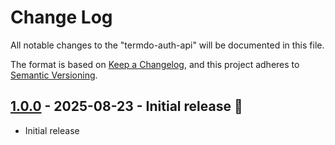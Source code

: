 # Change Log

All notable changes to the "termdo-auth-api" will be documented in this file.

The format is based on [Keep a Changelog](https://keepachangelog.com/en/1.0.0/), and this project adheres to [Semantic Versioning](https://semver.org/spec/v2.0.0.html).

## [1.0.0] - 2025-08-23 - Initial release 🎉

- Initial release

[1.0.0]: https://github.com/termdo-inc/termdo-auth-api/releases/tag/v1.0.0
